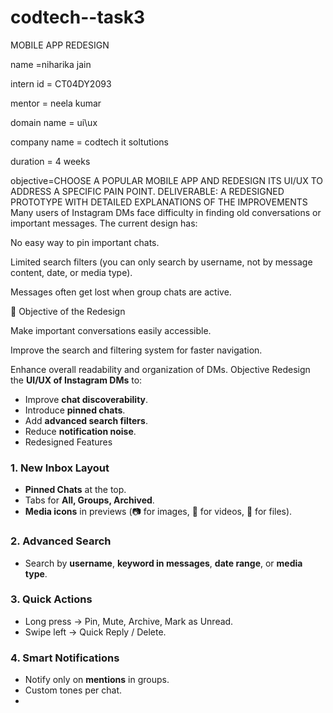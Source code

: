 # codtech--task3

MOBILE APP  REDESIGN

name =niharika jain

intern id = CT04DY2093

mentor = neela kumar

domain name = ui\ux

company name = codtech it soltutions

duration = 4 weeks

objective=CHOOSE A POPULAR MOBILE
 APP AND REDESIGN ITS UI/UX TO
 ADDRESS A SPECIFIC PAIN
 POINT.
 DELIVERABLE: A REDESIGNED
 PROTOTYPE WITH DETAILED
 EXPLANATIONS OF THE IMPROVEMENTS
 Many users of Instagram DMs face difficulty in finding old conversations or important messages. The current design has:

No easy way to pin important chats.

Limited search filters (you can only search by username, not by message content, date, or media type).

Messages often get lost when group chats are active.

🎯 Objective of the Redesign

Make important conversations easily accessible.

Improve the search and filtering system for faster navigation.

Enhance overall readability and organization of DMs.
 Objective
Redesign the **UI/UX of Instagram DMs** to:
- Improve **chat discoverability**.
- Introduce **pinned chats**.
- Add **advanced search filters**.
- Reduce **notification noise**.
- Redesigned Features
### 1. New Inbox Layout
- **Pinned Chats** at the top.
- Tabs for **All, Groups, Archived**.
- **Media icons** in previews (📷 for images, 🎥 for videos, 📎 for files).

### 2. Advanced Search
- Search by **username**, **keyword in messages**, **date range**, or **media type**.

### 3. Quick Actions
- Long press → Pin, Mute, Archive, Mark as Unread.
- Swipe left → Quick Reply / Delete.

### 4. Smart Notifications
- Notify only on **mentions** in groups.
- Custom tones per chat.
- 
